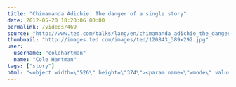 ```yaml
---
title: "Chimamanda Adichie: The danger of a single story"
date: 2012-05-20 18:20:06 00:00
permalink: /videos/469
source: "http://www.ted.com/talks/lang/en/chimamanda_adichie_the_danger_of_a_single_story.html"
thumbnail: "http://images.ted.com/images/ted/120843_389x292.jpg"
user:
  username: "colehartman"
  name: "Cole Hartman"
tags: ["story"]
html: "<object width=\"526\" height=\"374\"><param name=\"wmode\" value=\"transparent\"><param name=\"movie\" value=\"http://video.ted.com/assets/player/swf/EmbedPlayer.swf\"><param name=\"allowFullScreen\" value=\"true\"><param name=\"allowScriptAccess\" value=\"always\"><param name=\"wmode\" value=\"transparent\"><param name=\"bgColor\" value=\"#ffffff\"><param name=\"flashvars\" value=\"vh=288&amp;ap=0&amp;vu=http://download.ted.com/talks/ChimamandaAdichie_2009G-320k.mp4&amp;su=http://images.ted.com/images/ted/tedindex/embed-posters/ChimamandaAdichie-2009.embed_thumbnail.jpg&amp;vw=512\"><embed src=\"http://video.ted.com/assets/player/swf/EmbedPlayer.swf\" pluginspace=\"http://www.macromedia.com/go/getflashplayer\" type=\"application/x-shockwave-flash\" wmode=\"transparent\" bgcolor=\"#ffffff\" width=\"526\" height=\"374\" allowfullscreen=\"true\" allowscriptaccess=\"always\" flashvars=\"vh=288&amp;ap=0&amp;vu=http://download.ted.com/talks/ChimamandaAdichie_2009G-320k.mp4&amp;su=http://images.ted.com/images/ted/tedindex/embed-posters/ChimamandaAdichie-2009.embed_thumbnail.jpg&amp;vw=512\"></embed></object>"
---
```



